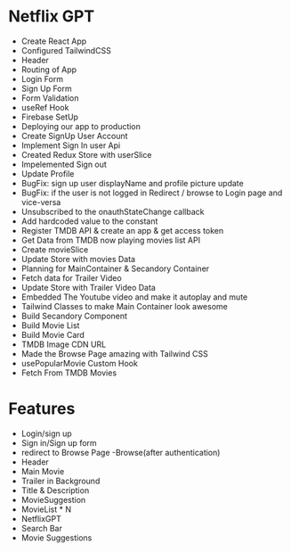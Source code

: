 # Netflix GPT

- Create React App
- Configured TailwindCSS
- Header
- Routing of App
- Login Form
- Sign Up Form
- Form Validation
- useRef Hook
- Firebase SetUp
- Deploying our app to production
- Create SignUp User Account
- Implement Sign In user Api
- Created Redux Store with userSlice
- Impelemented Sign out
- Update Profile
- BugFix: sign up user displayName and profile picture update
- BugFix: if the user is not logged in Redirect / browse to Login page and vice-versa
- Unsubscribed to the onauthStateChange callback
- Add hardcoded value to the constant
- Register TMDB API & create an app & get access token
- Get Data from TMDB now playing movies list API
- Create movieSlice
- Update Store with movies Data
- Planning for MainContainer & Secandory Container
- Fetch data for Trailer Video
- Update Store with Trailer Video Data
- Embedded The Youtube video and make it autoplay and mute
- Tailwind Classes to make Main Container look awesome
- Build Secandory Component
- Build Movie List
- Build Movie Card
- TMDB Image CDN URL
- Made the Browse Page amazing with Tailwind CSS 
- usePopularMovie Custom Hook
- Fetch From TMDB Movies

# Features
- Login/sign up
 - Sign in/Sign up form
 - redirect to Browse Page
-Browse(after authentication)
 - Header
 - Main Movie
  - Trailer in Background
  - Title & Description
  - MovieSuggestion
   - MovieList * N
- NetflixGPT
 - Search Bar
 - Movie Suggestions